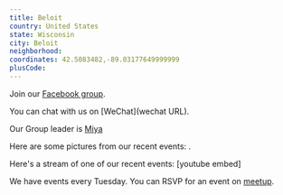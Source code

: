 ```yaml
---
title: Beloit
country: United States
state: Wisconsin
city: Beloit
neighborhood: 
coordinates: 42.5083482,-89.03177649999999
plusCode:
---
```

Join our [Facebook group](https://www.facebook.com/groups/free.code.camp.beloit).

You can chat with us on [WeChat](wechat URL).

Our Group leader is [Miya](freecodecamp.org/miya)

Here are some pictures from our recent events:
![]().

Here's a stream of one of our recent events:
[youtube embed]

We have events every Tuesday. You can RSVP for an event on [meetup](meetupurl).
